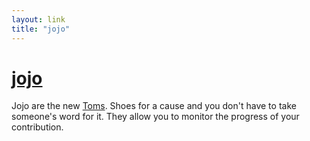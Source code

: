 ```yaml
---
layout: link
title: "jojo"
---
```


#	[jojo][jojo]

Jojo are the new [Toms][toms]. Shoes for a cause and you don't have to take someone's word for it. They allow you to monitor the progress of your contribution.


[jojo]: http://jojoproject.com/
	"jojo"
[toms]: http://www.toms.com/
    "Toms Shoes"